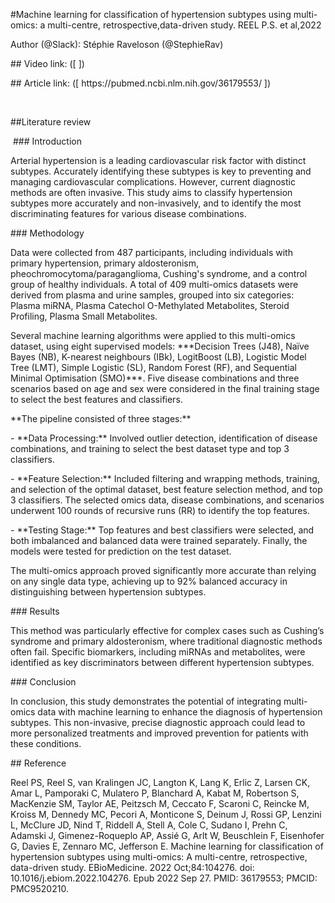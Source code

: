 \#Machine learning for classification of hypertension subtypes using multi-omics: a multi-centre, retrospective,data-driven study. REEL P.S. et al,2022

Author (@Slack): Stéphie Raveloson (@StephieRav)  

\## Video link: (\[ ])

\## Article link: (\[ https\://pubmed.ncbi.nlm.nih.gov/36179553/ ])

 

\##Literature review

 ### Introduction

Arterial hypertension is a leading cardiovascular risk factor with distinct subtypes. Accurately identifying these subtypes is key to preventing and managing cardiovascular complications. However, current diagnostic methods are often invasive. This study aims to classify hypertension subtypes more accurately and non-invasively, and to identify the most discriminating features for various disease combinations.

\### Methodology

Data were collected from 487 participants, including individuals with primary hypertension, primary aldosteronism, pheochromocytoma/paraganglioma, Cushing's syndrome, and a control group of healthy individuals. A total of 409 multi-omics datasets were derived from plasma and urine samples, grouped into six categories: Plasma miRNA, Plasma Catechol O-Methylated Metabolites, Steroid Profiling, Plasma Small Metabolites.

Several machine learning algorithms were applied to this multi-omics dataset, using eight supervised models: \*\*\*Decision Trees (J48), Naïve Bayes (NB), K-nearest neighbours (IBk), LogitBoost (LB), Logistic Model Tree (LMT), Simple Logistic (SL), Random Forest (RF), and Sequential Minimal Optimisation (SMO)\*\*\*. Five disease combinations and three scenarios based on age and sex were considered in the final training stage to select the best features and classifiers.

\*\*The pipeline consisted of three stages:\*\*

\- \*\*Data Processing:\*\* Involved outlier detection, identification of disease combinations, and training to select the best dataset type and top 3 classifiers.

\- \*\*Feature Selection:\*\* Included filtering and wrapping methods, training, and selection of the optimal dataset, best feature selection method, and top 3 classifiers. The selected omics data, disease combinations, and scenarios underwent 100 rounds of recursive runs (RR) to identify the top features.

\- \*\*Testing Stage:\*\* Top features and best classifiers were selected, and both imbalanced and balanced data were trained separately. Finally, the models were tested for prediction on the test dataset.

The multi-omics approach proved significantly more accurate than relying on any single data type, achieving up to 92% balanced accuracy in distinguishing between hypertension subtypes.

\### Results

This method was particularly effective for complex cases such as Cushing’s syndrome and primary aldosteronism, where traditional diagnostic methods often fail. Specific biomarkers, including miRNAs and metabolites, were identified as key discriminators between different hypertension subtypes.

\### Conclusion

In conclusion, this study demonstrates the potential of integrating multi-omics data with machine learning to enhance the diagnosis of hypertension subtypes. This non-invasive, precise diagnostic approach could lead to more personalized treatments and improved prevention for patients with these conditions.

\## Reference

Reel PS, Reel S, van Kralingen JC, Langton K, Lang K, Erlic Z, Larsen CK, Amar L, Pamporaki C, Mulatero P, Blanchard A, Kabat M, Robertson S, MacKenzie SM, Taylor AE, Peitzsch M, Ceccato F, Scaroni C, Reincke M, Kroiss M, Dennedy MC, Pecori A, Monticone S, Deinum J, Rossi GP, Lenzini L, McClure JD, Nind T, Riddell A, Stell A, Cole C, Sudano I, Prehn C, Adamski J, Gimenez-Roqueplo AP, Assié G, Arlt W, Beuschlein F, Eisenhofer G, Davies E, Zennaro MC, Jefferson E. Machine learning for classification of hypertension subtypes using multi-omics: A multi-centre, retrospective, data-driven study. EBioMedicine. 2022 Oct;84:104276. doi: 10.1016/j.ebiom.2022.104276. Epub 2022 Sep 27. PMID: 36179553; PMCID: PMC9520210.
